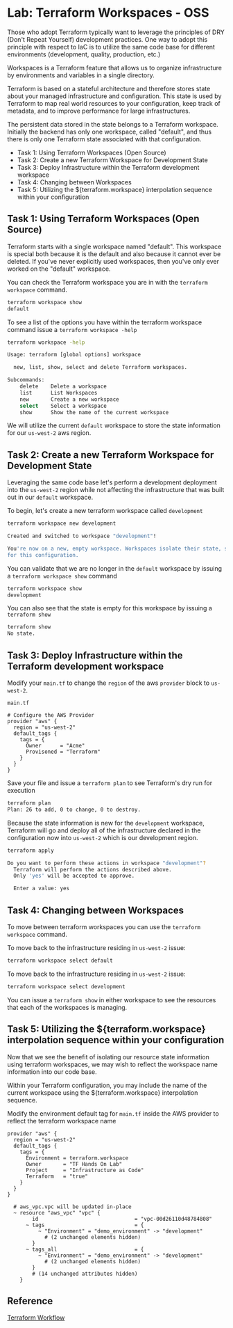 # Lab: Terraform Workspaces - OSS

Those who adopt Terraform typically want to leverage the principles of DRY (Don't Repeat Yourself) development practices. One way to adopt this principle with respect to IaC is to utilize the same code base for different environments (development, quality, production, etc.)

Workspaces is a Terraform feature that allows us to organize infrastructure by environments and variables in a single directory.

Terraform is based on a stateful architecture and therefore stores state about your managed infrastructure and configuration. This state is used by Terraform to map real world resources to your configuration, keep track of metadata, and to improve performance for large infrastructures.

The persistent data stored in the state belongs to a Terraform workspace. Initially the backend has only one workspace, called "default", and thus there is only one Terraform state associated with that configuration.

- Task 1: Using Terraform Workspaces (Open Source)
- Task 2: Create a new Terraform Workspace for Development State
- Task 3: Deploy Infrastructure within the Terraform development workspace
- Task 4: Changing between Workspaces
- Task 5: Utilizing the ${terraform.workspace} interpolation sequence within your configuration

## Task 1: Using Terraform Workspaces (Open Source)

Terraform starts with a single workspace named "default". This workspace is special both because it is the default and also because it cannot ever be deleted. If you've never explicitly used workspaces, then you've only ever worked on the "default" workspace.

You can check the Terraform workspace you are in with the `terraform workspace` command.

```bash
terraform workspace show
default
```

To see a list of the options you have within the terraform workspace command issue a `terraform workspace -help`

```bash
terraform workspace -help

Usage: terraform [global options] workspace

  new, list, show, select and delete Terraform workspaces.

Subcommands:
    delete    Delete a workspace
    list      List Workspaces
    new       Create a new workspace
    select    Select a workspace
    show      Show the name of the current workspace
```

We will utilize the current `default` workspace to store the state information for our `us-west-2` aws region.

## Task 2: Create a new Terraform Workspace for Development State

Leveraging the same code base let's perform a development deployment into the `us-west-2` region while not affecting the infrastructure that was built out in our `default` workspace.

To begin, let's create a new terraform workspace called `development`

```bash
terraform workspace new development

Created and switched to workspace "development"!

You're now on a new, empty workspace. Workspaces isolate their state, so if you run "terraform plan" Terraform will not see any existing state
for this configuration.
```

You can validate that we are no longer in the `default` workspace by issuing a `terraform workspace show` command

```bash
terraform workspace show
development
```

You can also see that the state is empty for this workspace by issuing a `terraform show`

```bash
terraform show
No state.
```

## Task 3: Deploy Infrastructure within the Terraform development workspace

Modify your `main.tf` to change the `region` of the aws `provider` block to `us-west-2`.

`main.tf`

```hcl
# Configure the AWS Provider
provider "aws" {
  region = "us-west-2"
  default_tags {
    tags = {
      Owner      = "Acme"
      Provisoned = "Terraform"
    }
  }
}
```

Save your file and issue a `terraform plan` to see Terraform's dry run for execution

```bash
terraform plan
Plan: 26 to add, 0 to change, 0 to destroy.
```

Because the state information is new for the `development` workspace, Terraform will go and deploy all of the infrastructure declared in the configuration now into `us-west-2` which is our development region.

```bash
terraform apply

Do you want to perform these actions in workspace "development"?
  Terraform will perform the actions described above.
  Only 'yes' will be accepted to approve.

  Enter a value: yes
```

## Task 4: Changing between Workspaces

To move between terraform workspaces you can use the `terraform workspace` command.

To move back to the infrastructure residing in `us-west-2` issue:

```bash
terraform workspace select default
```

To move back to the infrastructure residing in `us-west-2` issue:

```bash
terraform workspace select development
```

You can issue a `terraform show` in either workspace to see the resources that each of the workspaces is managing.

## Task 5: Utilizing the ${terraform.workspace} interpolation sequence within your configuration

Now that we see the benefit of isolating our resource state information using terraform workspaces, we may wish to reflect the workspace name information into our code base.

Within your Terraform configuration, you may include the name of the current workspace using the ${terraform.workspace} interpolation sequence.

Modify the environment default tag for `main.tf` inside the AWS provider to reflect the terraform workspace name

```hcl
provider "aws" {
  region = "us-west-2"
  default_tags {
    tags = {
      Environment = terraform.workspace
      Owner       = "TF Hands On Lab"
      Project     = "Infrastructure as Code"
      Terraform   = "true"
    }
  }
}
```

```
  # aws_vpc.vpc will be updated in-place
  ~ resource "aws_vpc" "vpc" {
        id                               = "vpc-00d26110d48784808"
      ~ tags                             = {
          ~ "Environment" = "demo_environment" -> "development"
            # (2 unchanged elements hidden)
        }
      ~ tags_all                         = {
          ~ "Environment" = "demo_environment" -> "development"
            # (2 unchanged elements hidden)
        }
        # (14 unchanged attributes hidden)
    }
```

## Reference

[Terraform Workflow](https://www.terraform.io/docs/cloud/guides/recommended-practices/part1.html)
